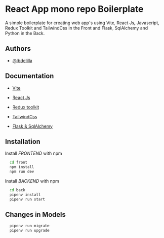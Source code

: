 # React App mono repo Boilerplate

A simple boilerplate for creating web app´s using Vite, React Js, Javascript, Redux Toolkit and TailwindCss in the Front and Flask, SqlAlchemy and Python in the Back.

## Authors

- [@lbdelilla](https://www.github.com/lbdelilla)

## Documentation

- [Vite](https://vitejs.dev/guide/)

- [React Js](https://es.react.dev/)

- [Redux toolkit](https://redux.js.org/redux-toolkit/overview/#:~:text=What%20is%20Redux%20Toolkit%3F%20Redux%20Toolkit%20is%20our,common%20Redux%20use%20cases%2C%20including%20store%20setup%2C%20)

- [TailwindCss](https://tailwindcss.com/)

- [Flask & SqlAlchemy](https://flask-sqlalchemy.palletsprojects.com/en/3.0.x/)

## Installation

Install _FRONTEND_ with npm

```bash
  cd front
  npm install
  npm run dev
```

Install _BACKEND_ with npm

```bash
  cd back
  pipenv install
  pipenv run start
```

## Changes in Models

```bash
  pipenv run migrate
  pipenv run upgrade
```
